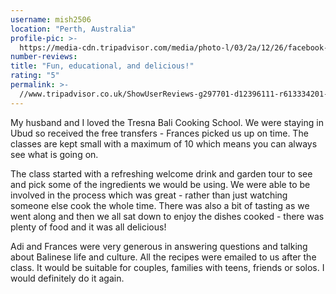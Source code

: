 ```yaml
---
username: mish2506
location: "Perth, Australia"
profile-pic: >-
  https://media-cdn.tripadvisor.com/media/photo-l/03/2a/12/26/facebook-avatar.jpg
number-reviews:
title: "Fun, educational, and delicious!"
rating: "5"
permalink: >-
  //www.tripadvisor.co.uk/ShowUserReviews-g297701-d12396111-r613334201-Tresna_Bali_Cooking_School-Ubud_Gianyar_Bali.html
---
```


My husband and I loved the Tresna Bali Cooking School. We were staying in Ubud so received the free transfers - Frances picked us up on time. The classes are kept small with a maximum of 10 which means you can always see what is going on.

The class started with a refreshing welcome drink and garden tour to see and pick some of the ingredients we would be using. We were able to be involved in the process which was great - rather than just watching someone else cook the whole time. There was also a bit of tasting as we went along and then we all sat down to enjoy the dishes cooked - there was plenty of food and it was all delicious!

Adi and Frances were very generous in answering questions and talking about Balinese life and culture. All the recipes were emailed to us after the class. It would be suitable for couples, families with teens, friends or solos. I would definitely do it again.
